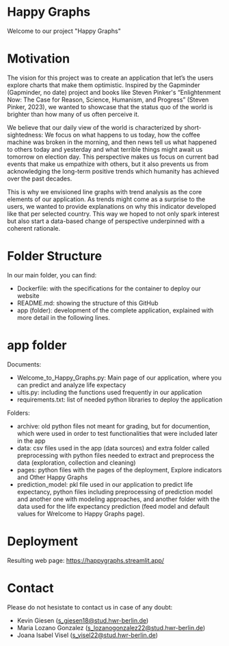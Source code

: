 # Happy Graphs 
Welcome to our project "Happy Graphs"

# Motivation
The vision for this project was to create an application that let’s the users explore charts that make them optimistic. Inspired by the Gapminder (Gapminder, no date) project and books like Steven Pinker's “Enlightenment Now: The Case for Reason, Science, Humanism, and Progress” (Steven Pinker, 2023), we wanted to showcase that the status quo of the world is brighter than how many of us often perceive it. 

We believe that our daily view of the world is characterized by short-sightedness: We focus on what happens to us today, how the coffee machine was broken in the morning, and then news tell us what happened to others today and yesterday and what terrible things might await us tomorrow on election day. This perspective makes us focus on current bad events that make us empathize with others, but it also prevents us from acknowledging the long-term positive trends which humanity has achieved over the past decades. 

This is why we envisioned line graphs with trend analysis as the core elements of our application. As trends might come as a surprise to the users, we wanted to provide explanations on why this indicator developed like that per selected country. This way we hoped to not only spark interest but also start a data-based change of perspective underpinned with a coherent rationale. 

# Folder Structure
In our main folder, you can find:
* Dockerfile: with the specifications for the container to deploy our website
* README.md: showing the structure of this GitHub
* app (folder): development of the complete application, explained with more detail in the following lines.

# app folder
Documents:
* Welcome_to_Happy_Graphs.py: Main page of our application, where you can predict and analyze life expectacy
* ultis.py: including the functions used frequently in our application
* requirements.txt: list of needed python libraries to deploy the application

Folders:
* archive: old python files not meant for grading, but for documention, which were used in order to test functionalities that were included later in the app
* data: csv files used in the app (data sources) and extra folder called preprocessing with python files needed to extract and preprocess the data (exploration, collection and cleaning)
* pages: python files with the pages of the deployment, Explore indicators and Other Happy Graphs 
* prediction_model: pkl file used in our application to predict life expectancy, python files including preprocessing of prediction model and another one with modeling approaches, and another folder with the data used for the life expectancy prediction (feed model and default values for Wrelcome to Happy Graphs page).

# Deployment
Resulting web page: https://happygraphs.streamlit.app/

# Contact
Please do not hesistate to contact us in case of any doubt:
- Kevin Giesen (s_giesen18@stud.hwr-berlin.de)
- Maria Lozano Gonzalez (s_lozanogonzalez22@stud.hwr-berlin.de)
- Joana Isabel Visel (s_visel22@stud.hwr-berlin.de) 